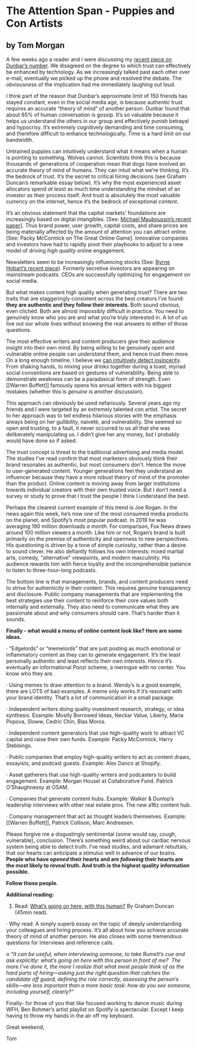 # The Attention Span - Puppies and Con Artists

## by Tom Morgan

A few weeks ago a reader and I were discussing my [recent piece on Dunbar’s number](https://thekcpgroup.com/resources/the-attention-span-mongolian-horse-swarms). We disagreed on the degree to which trust can effectively be enhanced by technology. As we increasingly talked past each other over e-mail, eventually we picked up the phone and resolved the debate. The obviousness of the implication had me immediately laughing out loud.

I think part of the reason that Dunbar’s approximate limit of 150 friends has stayed constant, even in the social media age, is because authentic trust requires an accurate “theory of mind” of another person. Dunbar found that about 65% of human conversation is gossip. It’s so valuable because it helps us understand the others in our group and effectively punish betrayal and hypocrisy. It’s extremely cognitively demanding and time consuming, and therefore difficult to enhance technologically. Time is a hard limit on our bandwidth.

Untrained puppies can intuitively understand what it means when a human is pointing to something. Wolves cannot. Scientists think this is because thousands of generations of cooperation mean that dogs have evolved an accurate theory of mind of humans. They can intuit what we’re thinking. It’s the bedrock of trust. It’s the secret to critical hiring decisions (see Graham Duncan’s remarkable essay below). It’s why the most experienced asset allocators spend _at least_ as much time understanding the mindset of an investor as their process itself. And trust is absolutely the most valuable currency on the internet, hence it’s the bedrock of exceptional _content_.

It’s an obvious statement that the capital markets’ foundations are increasingly based on digital intangibles. [See: [Michael Mauboussin’s recent paper](https://www.morganstanley.com/im/publication/insights/articles/article_theimpactofintangiblesonbaserates.pdf)]. Thus brand power, user growth, capital costs, and share prices are being materially affected by the amount of attention you can attract online. [See: Packy McCormick on The Great Online Game]. Innovative companies and investors have had to rapidly pivot their playbooks to adjust to a new model of driving _high quality_ online engagement.

Newsletters seem to be increasingly influencing stocks (See: [Byrne Hobart’s recent piece](https://diff.substack.com/p/newsletters-can-move-markets)). Formerly secretive investors are appearing on mainstream podcasts. CEOs are successfully optimizing for engagement on social media.

But what makes content high quality when generating trust? There are two traits that are staggeringly consistent across the best creators I’ve found: **they are authentic and they follow their interests**. Both sound obvious, even clichéd. Both are almost impossibly difficult in practice. You need to genuinely know who you are and what you’re truly interested in. A lot of us live out our whole lives without knowing the real answers to either of those questions.

The most effective writers and content producers give their audience insight into their own mind. By being willing to be genuinely open and vulnerable online people can _understand_ them, and hence trust them more. On a long enough timeline, I believe we [can intuitively detect insincerity](https://thekcpgroup.com/resources/the-attention-span-long-weekends-and-leadership). From shaking hands, to mixing your drinks together during a toast, myriad social conventions are based on gestures of vulnerability. Being able to demonstrate weakness can be a paradoxical form of strength. Even [[Warren Buffett]] famously opens his annual letters with his biggest mistakes (whether this is _genuine_ is another discussion).

This approach can obviously be used nefariously. Several years ago my friends and I were targeted by an extremely talented con artist. The secret to her approach was to tell endless hilarious stories with the emphasis always being on her gullibility, naiveté, and vulnerability. She seemed so open and trusting, to a fault, it never occurred to us all that she was deliberately manipulating us. I didn’t give her any money, but I probably would have done so if asked.

The trust concept is threat to the traditional advertising and media model. The studies I’ve read confirm that most marketers obviously think their brand resonates as authentic, but most consumers don’t. Hence the move to user-generated content. Younger generations feel they understand an influencer because they have a more robust theory of mind of the promoter than the product. Online content is moving away from larger institutions towards individual creators with their own trusted voice. But I don’t need a survey or study to prove that I trust the people I think I understand the best.

Perhaps the clearest current example of this trend is Joe Rogan. In the news again this week, he’s now one of the most consumed media products on the planet, and Spotify’s most popular podcast. In 2019 he was averaging 190 million downloads _a month_. For comparison, Fox News draws around 100 million viewers a month. Like him or not, Rogan’s brand is built primarily on the premise of authenticity and openness to new perspectives. His questioning is driven by a tone of simple curiosity, rather than a desire to sound clever. He also defiantly follows his own interests: mixed martial arts, comedy, “alternative” viewpoints, and modern masculinity. His audience rewards him with fierce loyalty and the incomprehensible patience to listen to three-hour-long podcasts.

The bottom line is that managements, brands, and content producers need to strive for authenticity in their content. This requires _genuine_ transparency and disclosure. Public company managements that are implementing the best strategies use their content to reinforce their core values both internally and externally. They also need to communicate what they are passionate about and why consumers should care. That’s harder than it sounds.

**Finally - what would a menu of online content look like? Here are some ideas.**

· “Edgelords” or “memelords” that are just posting as much emotional or inflammatory content as they can to generate engagement. It’s the least personally authentic and least reflects their own interests. Hence it’s eventually an informational Ponzi scheme, a meringue with no center. You know who they are.

· Using memes to draw attention to a brand. Wendy’s is a good example, there are LOTS of bad examples. A meme only works if it’s resonant with your brand identity. That’s a lot of communication in a small package.

· Independent writers doing quality investment research, strategy, or idea synthesis. Example: Mostly Borrowed Ideas, Neckar Value, Liberty, Maria Popova, Sloww, Cedric Chin, Blas Moros.

· Independent content generators that use high-quality work to attract VC capital and raise their own funds. Example: Packy McCormick, Harry Stebbings.

· Public companies that employ high-quality writers to act as content draws, essayists, and podcast guests. Example: Alex Danco at Shopify.

· Asset gatherers that use high-quality writers and podcasters to build engagement. Example: Morgan Housel at Collaborative Fund. Patrick O’Shaughnessy at OSAM.

· Companies that generate content hubs. Example: Walker & Dunlop’s leadership interviews with other real estate pros. The new a16z content hub.

· Company management that act as thought leaders themselves. Example: [[Warren Buffett]], Patrick Collison, Marc Andreesen.

Please forgive me a disgustingly sentimental (some would say, cough, vulnerable), conclusion. There’s something weird about our cardiac nervous system being able to detect truth. I’ve read studies, and adamant rebuttals, that our hearts can anticipate a stimulus well in advance of our brains. **People who have _opened_ their hearts and are _following_ their hearts are the most likely to reveal truth. And truth is the highest quality information possible.**

**Follow those people.**

**Additional reading:**

1. Read: [What’s going on here, with this human?](https://grahamduncan.blog/whats-going-on-here/) By Graham Duncan (45min read).

· Why read: A simply superb essay on the topic of deeply understanding your colleagues and hiring process. It’s all about how you achieve accurate theory of mind of another person. He also closes with some tremendous questions for interviews and reference calls. 

o _“It can be useful, when interviewing someone, to take Rumelt’s cue and ask explicitly: what’s going on here with this person in front of me?  The more I’ve done it, the more I realize that what most people think of as the hard parts of hiring—asking just the right question that catches the candidate off guard, defining the role correctly, assessing the person’s skills—are less important than a more basic task: how do you see someone, including yourself, clearly?”_

Finally- for those of you that like focused working to dance music during WFH, Ben Bohmer’s artist playlist on Spotify is spectacular. Except I keep having to throw my hands in the air off my keyboard.

Great weekend,

Tom